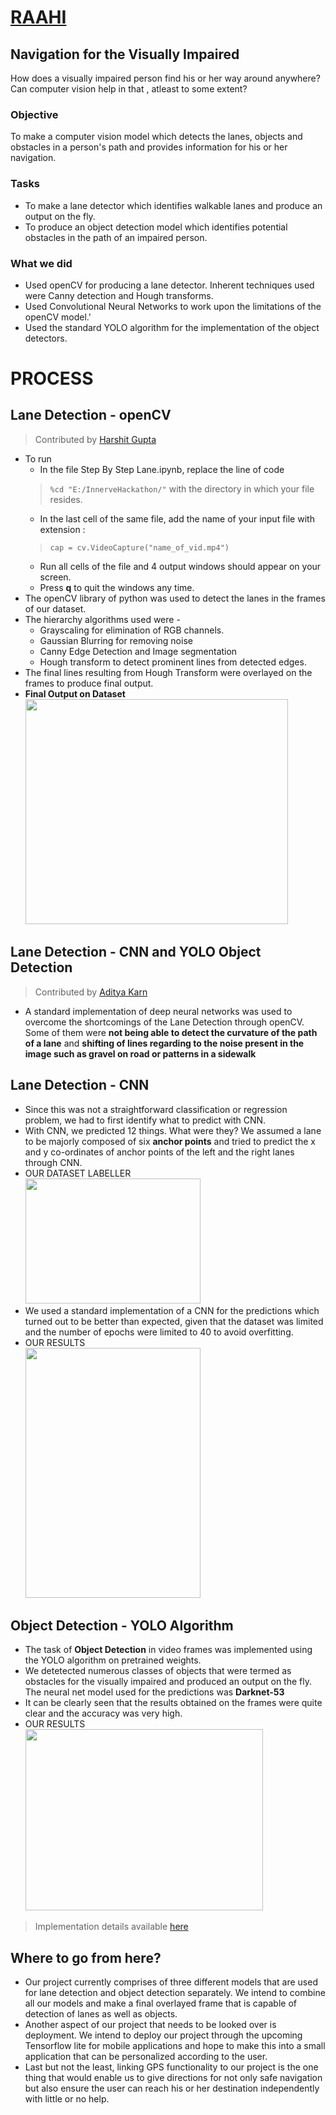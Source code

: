 # [RAAHI](https://www.adityakarn.me/innerve.html)
## Navigation for the Visually Impaired
How does a visually impaired person find his or her way around anywhere? Can computer vision help in that , atleast to some extent?
### Objective
To make a computer vision model which detects the lanes, objects and obstacles in a person's path and provides 
information for his or her navigation.<br>

### Tasks
<ul><li> To make a lane detector which identifies walkable lanes and produce an output on the fly.</li>
    <li> To produce an object detection model which identifies potential obstacles in the path of 
      an impaired person.</li>
</ul>

### What we did 
 - Used openCV for producing a lane detector. Inherent techniques used were Canny detection and Hough transforms.
 - Used Convolutional Neural Networks to work upon the limitations of the openCV model.'
 - Used the standard YOLO algorithm for the implementation of the object detectors.
 
# PROCESS
 
## Lane Detection - openCV
 > Contributed by [Harshit Gupta](https://github.com/TheGupta2012)
 - To run 
    - In the file Step By Step Lane.ipynb, replace the line of code 
    > ```%cd "E:/InnerveHackathon/"```
    with the directory in which your file resides.
    - In the last cell of the same file, add the name of your input file with extension : 
    > ```cap = cv.VideoCapture("name_of_vid.mp4")```
    - Run all cells of the file and 4 output windows should appear on your screen.
    - Press <b>q</b> to quit the windows any time.
 - The openCV library of python was used to detect the lanes in the frames of our dataset.
 - The hierarchy algorithms used were - 
    - Grayscaling for elimination of RGB channels.
    - Gaussian Blurring for removing noise
    - Canny Edge Detection and Image segmentation
    - Hough transform to detect prominent lines from detected edges.
 - The final lines resulting from Hough Transform were overlayed on the frames to produce final output.
 - <b>Final Output on Dataset</b><br>
 <img src = "https://github.com/TheGupta2012/RAAHI/blob/master/openCV%20Lanes/Snippets/snipgif.gif" width = 420px height = 360px><br>

## Lane Detection - CNN and YOLO Object Detection
 > Contributed by [Aditya Karn](https://github.com/AdityaKarn)
 - A standard implementation of deep neural networks was used to overcome the shortcomings of the Lane Detection through openCV. Some of them 
  were <b>not being able to detect the curvature of the path of a lane</b> and <b>shifting of lines regarding to the noise present in the image
  such as gravel on road or patterns in a sidewalk</b>
## Lane Detection - CNN
 - Since this was not a straightforward classification or regression problem, we had to first identify what to predict with CNN. 
 - With CNN, we predicted 12 things. What were they? We assumed a lane to be majorly composed of six <b>anchor points</b> and tried to predict the x and y
   co-ordinates of anchor points of the left and the right lanes through CNN.
 - OUR DATASET LABELLER<br>
 <img src = "https://github.com/TheGupta2012/RAAHI/blob/master/CNN%20Lanes/Labelling%20Script%20and%20Labels/labeller-ss.jpg" width = 280px height = 200px><br>
 - We used a standard implementation of a CNN for the predictions which turned out to be better than expected, given that the dataset was limited 
   and the number of epochs were limited to 40 to avoid overfitting.
 - OUR RESULTS<br>
   <img src = "https://github.com/TheGupta2012/RAAHI/blob/master/CNN%20Lanes/Results/cnn4.jpg" width = 280px height = 400px>
## Object Detection - YOLO Algorithm
- The task of <b>Object Detection</b> in video frames was implemented using the YOLO algorithm on pretrained weights.
- We detetected numerous classes of objects that were termed as obstacles for the 
visually impaired and produced an output on the fly. The neural net model used for the predictions was <b>Darknet-53</b>
- It can be clearly seen that the results obtained on the frames were quite clear and the accuracy was very high.
- OUR RESULTS<br>
<img src = "https://github.com/TheGupta2012/RAAHI/blob/master/YOLO/Results/yolo1.png" width = 380px height = 290px> <br>
> Implementation details available [here](https://github.com/AdityaKarn/innerve-hackathon)

## Where to go from here?
- Our project currently comprises of three different models that are used for lane detection and object detection separately. We intend
 to combine all our models and make a final overlayed frame that is capable of detection of lanes as well as objects.
- Another aspect of our project that needs to be looked over is deployment. We intend to deploy our project through the upcoming 
  Tensorflow lite for mobile applications and hope to make this into a small application that can be personalized according to the user.
- Last but not the least, linking GPS functionality to our project is the one thing that would enable us to give directions for not only
 safe navigation but also ensure the user can reach his or her destination independently with little or no help.
 

